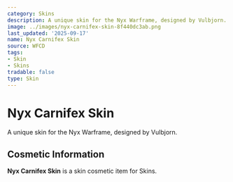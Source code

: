 ```yaml
---
category: Skins
description: A unique skin for the Nyx Warframe, designed by Vulbjorn.
image: ../images/nyx-carnifex-skin-8f440dc3ab.png
last_updated: '2025-09-17'
name: Nyx Carnifex Skin
source: WFCD
tags:
- Skin
- Skins
tradable: false
type: Skin
---
```


# Nyx Carnifex Skin

A unique skin for the Nyx Warframe, designed by Vulbjorn.

## Cosmetic Information

**Nyx Carnifex Skin** is a skin cosmetic item for Skins.

